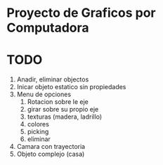 # Proyecto de Graficos por Computadora

# TODO

1. Anadir, eliminar objectos
2. Inicar objeto estatico sin propiedades
3. Menu de opciones
	1. Rotacion sobre le eje
	2. girar sobre su propio eje
	3. texturas (madera, ladrillo)
	4. colores
	5. picking
	6. eliminar
4. Camara con trayectoria
5. Objeto complejo (casa)